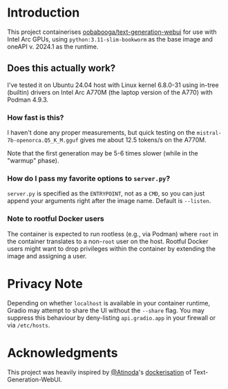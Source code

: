 # Introduction

This project containerises [oobabooga/text-generation-webui](https://github.com/oobabooga/text-generation-webui)
for use with Intel Arc GPUs, using `python:3.11-slim-bookworm` as the base image and oneAPI v. 2024.1 as the runtime.

## Does this actually work?

I've tested it on Ubuntu 24.04 host with Linux kernel 6.8.0-31 using in-tree (builtin) drivers
on Intel Arc A770M (the laptop version of the A770) with Podman 4.9.3.

### How fast is this?

I haven't done any proper measurements, but quick testing on the `mistral-7b-openorca.Q5_K_M.gguf`
gives me about 12.5 tokens/s on the A770M.

Note that the first generation may be 5-6 times slower (while in the "warmup" phase).

### How do I pass my favorite options to `server.py`?

`server.py` is specified as the `ENTRYPOINT`, not as a `CMD`, so you can just append
your arguments right after the image name. Default is `--listen`.

### Note to rootful Docker users
The container is expected to run rootless (e.g., via Podman) where `root` in the container
translates to a non-`root` user on the host. Rootful Docker users might want to drop privileges
within the container by extending the image and assigning a user.


# Privacy Note

Depending on whether `localhost` is available in your container runtime,
Gradio may attempt to share the UI without the `--share` flag.
You may suppress this behaviour by deny-listing `api.gradio.app`
in your firewall or via `/etc/hosts`.

# Acknowledgments

This project was heavily inspired by [@Atinoda](https://github.com/Atinoda)'s
[dockerisation](https://github.com/Atinoda/text-generation-webui-docker) of Text-Generation-WebUI.

